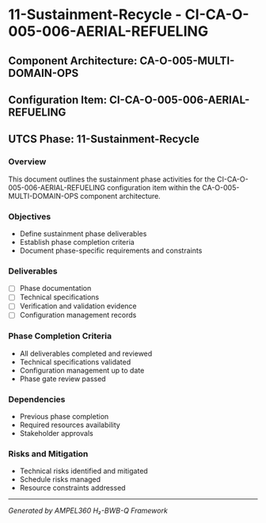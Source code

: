 # 11-Sustainment-Recycle - CI-CA-O-005-006-AERIAL-REFUELING

## Component Architecture: CA-O-005-MULTI-DOMAIN-OPS
## Configuration Item: CI-CA-O-005-006-AERIAL-REFUELING
## UTCS Phase: 11-Sustainment-Recycle

### Overview
This document outlines the sustainment phase activities for the CI-CA-O-005-006-AERIAL-REFUELING configuration item within the CA-O-005-MULTI-DOMAIN-OPS component architecture.

### Objectives
- Define sustainment phase deliverables
- Establish phase completion criteria
- Document phase-specific requirements and constraints

### Deliverables
- [ ] Phase documentation
- [ ] Technical specifications
- [ ] Verification and validation evidence
- [ ] Configuration management records

### Phase Completion Criteria
- All deliverables completed and reviewed
- Technical specifications validated
- Configuration management up to date
- Phase gate review passed

### Dependencies
- Previous phase completion
- Required resources availability
- Stakeholder approvals

### Risks and Mitigation
- Technical risks identified and mitigated
- Schedule risks managed
- Resource constraints addressed

---
*Generated by AMPEL360 H₂-BWB-Q Framework*
